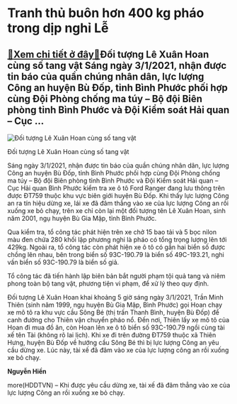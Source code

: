Tranh thủ buôn hơn 400 kg pháo trong dịp nghỉ Lễ
================================================

[:gift:Xem chi tiết ở đây:gift:](https://hddtvn.com/tranh-thu-buon-hon-400-kg-phao-trong-dip-nghi-le/)Đối tượng Lê Xuân Hoan cùng số tang vật Sáng ngày 3/1/2021, nhận được tin báo của quần chúng nhân dân, lực lượng Công an huyện Bù Đốp, tỉnh Bình Phước phối hợp cùng Đội Phòng chống ma túy – Bộ đội Biên phòng tỉnh Bình Phước và Đội Kiểm soát Hải quan – Cục …
-----------------------------------------------------------------------------------------------------------------------------------------------------------------------------------------------------------------------------------------------------------------





![Đối tượng Lê Xuân Hoan cùng số tang vật](https://hddtvn.com/wp-content/uploads/2021/01/1111_IMG_8571.jpg "Đối tượng Lê Xuân Hoan cùng số tang vật")


Đối tượng Lê Xuân Hoan cùng số tang vật



Sáng ngày 3/1/2021, nhận được tin báo của quần chúng nhân dân, lực lượng Công an huyện Bù Đốp, tỉnh Bình Phước phối hợp cùng Đội Phòng chống ma túy – Bộ đội Biên phòng tỉnh Bình Phước và Đội Kiểm soát Hải quan – Cục Hải quan Bình Phước kiểm tra xe ô tô Ford Ranger đang lưu thông trên được ĐT759 thuộc khu vực biên giới huyện Bù Đốp. Khi thấy lực lượng Công an ra tín hiệu dừng xe, lái xe đã đâm thẳng vào xe của lực lượng Công an rồi xuống xe bỏ chạy, trên xe chỉ còn lại một đối tượng tên Lê Xuân Hoan, sinh năm 2001, ngụ huyện Bù Gia Mập, tỉnh Bình Phước.


Qua kiểm tra, tổ công tác phát hiện trên xe chở 15 bao tải và 5 bọc nilon màu đen chứa 280 khối lập phương nghi là pháo có tổng trọng lượng lên tới 429kg. Ngoài ra, tổ công tác còn phát hiện xe ô tô có gắn hai biển số được chồng lên nhau, bên trong biển số 93C-190.79 là biển số 49C-193.21, nghi vấn biển số 93C-190.79 là biển số giả.


Tổ công tác đã tiến hành lập biên bản bắt người phạm tội quả tang và niêm phong toàn bộ tang vật, phương tiện vi phạm, để xử lý theo quy định.


Đối tượng Lê Xuân Hoan khai khoảng 5 giờ sáng ngày 3/1/2021, Trần Minh Thiên (sinh năm 1999, ngụ huyện Bù Gia Mập, Bình Phước) gọi Hoan chạy xe mô tô ra khu vực cầu Sông Bé (thị trấn Thanh Bình, huyện Bù Đốp) để canh đường cho Thiên vận chuyển pháo nổ. Đến nơi, Thiên lấy xe mô tô của Hoan đi mua đồ ăn, còn Hoan lên xe ô tô biển số 93C-190.79 ngồi cùng tài xế tên Tài (không rõ lai lịch). Khi xe đi trên đường ĐT759 thuộc xã Thiên Hưng, huyện Bù Đốp về hướng cầu Sông Bé thì bị lực lượng Công an yêu cầu dừng xe. Lúc này, tài xế đã đâm vào xe của lực lượng công an rồi xuống xe bỏ chạy.




**Nguyễn Hiền**



more(HDDTVN) – Khi được yêu cầu dừng xe, tài xế đã đâm thẳng vào xe của lực lượng Công an rồi xuống xe bỏ chạy.

